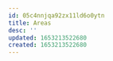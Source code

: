 ```yaml
---
id: 05c4nnjqa92zx11ld6o0ytn
title: Areas
desc: ''
updated: 1653213522680
created: 1653213522680
---
```


